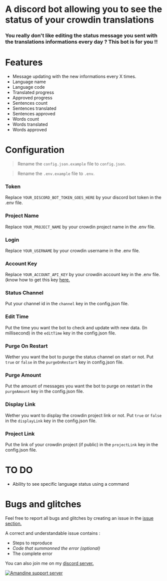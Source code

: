 # A discord bot allowing you to see the status of your crowdin translations


### You really don't like editing the status message you sent with the translations informations every day ? This bot is for you !!

# Features

- Message updating with the new informations every X times.
- Language name
- Language code
- Translated progress
- Approved progress
- Sentences count
- Sentences translated
- Sentences approved
- Words count
- Words translated
- Words approved

# Configuration

> Rename the ``config.json.example`` file to ``config.json``.

> Rename the ``.env.example`` file to ``.env``.

### Token 

Replace ``YOUR_DISCORD_BOT_TOKEN_GOES_HERE`` by your discord bot token in the .env file.

### Project Name

Replace ``YOUR_PROJECT_NAME`` by your crowdin project name in the .env file.

### Login

Replace ``YOUR_USERNAME`` by your crowdin username in the .env file.

### Account Key

Replace ``YOUR_ACCOUNT_API_KEY`` by your crowdin account key in the .env file. (know how to get this key <a href="https://support.crowdin.com/account-settings/#api">here.</a>

### Status Channel

Put your channel id in the ``channel`` key in the config.json file.

### Edit Time

Put the time you want the bot to check and update with new data. (In millisecond) in the ``editTime`` key in the config.json file.

### Purge On Restart

Wether you want the bot to purge the status channel on start or not. Put ``true`` or ``false`` in the ``purgeOnRestart`` key in config.json file.

### Purge Amount

Put the amount of messages you want the bot to purge on restart in the ``purgeAmount`` key in the config.json file.

### Display Link

Wether you want to display the crowdin project link or not. Put ``true`` or ``false`` in the ``displayLink`` key in the config.json file.

### Project Link 

Put the link of your crowdin project (if public) in the ``projectLink`` key in the config.json file.

# TO DO

- Ability to see specific language status using a command

# Bugs and glitches

Feel free to report all bugs and glitches by creating an issue in the <a href="https://github.com/Mr-KayJayDee/discord-crowdin-status/issues">issue section.</a>

A correct and understandable issue contains : 
- Steps to reproduce 
- *Code that summonned the error (optional)*
- The complete error

You can also join me on my <a href="https://discord.gg/Uqd2sQP">discord server.</a>

<a href="https://discord.gg/Uqd2sQP"><img src="https://discord.com/api/guilds/527836578912010251/widget.png" alt="Amandine support server"/></a>